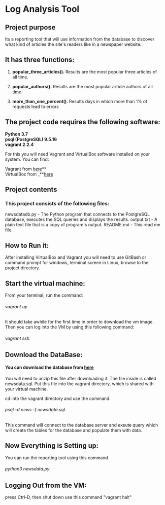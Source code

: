 
# Log Analysis Tool

## Project purpose
Its a reporting tool that will use information from the database to discover what kind of articles the site's readers like in a newspaper website.

## It has three functions:
1. **popular_three_articles().**
Results are the most popular three articles of all time.

2. **popular_authors().**
Results are the most popular article authors of all time.

3. **more_than_one_percent().**
Results days in which more than 1% of requests lead to errors


## The project code requires the following software:
**Python 3.7** <br />
**psql (PostgreSQL) 9.5.16** <br />
**vagrant 2.2.4** <br />


For this you will need Vagrant and VirtualBox software installed on your system.
You can find:

Vagrant from _[here](https://www.vagrantup.com/downloads.html)_** <br />
VirtualBox from _**[here](https://www.virtualbox.org/wiki/Downloads)

## Project contents
### This project consists of the following files:

newsdatadb.py - The Python program that connects to the PostgreSQL database, executes the SQL queries and displays the results.
output.txt - A plain text file that is a copy of program's output. 
README.md - This read me file.


## How to Run it:
After installing VirtualBox and Vagrant you will need to use GitBash or command prompt for windows, terminal screen in Linux, browse to the  project directory.

## Start the virtual machine:
From your terminal, run the command: 
###### vagrant up 
It should take awhile for the first time in order to download the vm image.
Then you can log into the VM by using this following command:
###### vagrant ssh.

## Download the DataBase:
#### You can download the database from [here](https://d17h27t6h515a5.cloudfront.net/topher/2016/August/57b5f748_newsdata/newsdata.zip)
You will need to unzip this file after downloading it. The file inside is called newsdata.sql. Put this file into the vagrant directory, which is shared with your virtual machine.

cd into the vagrant directory and use the command 
###### psql -d news -f newsdata.sql.

This command will connect to the database server and exeute query which will create the tables for the database and populate them with data.

## Now Everything is Setting up:

You can run the reporting tool using this command 
###### python3 newsdata.py

## Logging Out from the VM:
 press Ctrl-D, then shut down use this command "vagrant halt" 
